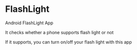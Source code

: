 # FlashLight
Android FlashLight App

It checks whether a phone supports flash light or not

If it supports, you can turn on/off your flash light with this app
